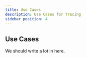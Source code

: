 ```yaml
---
title: Use Cases
description: Use Cases for Tracing
sidebar_position: 4
---
```


## Use Cases

We should write a lot in here.